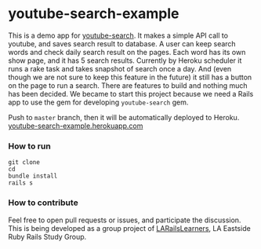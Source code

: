 # youtube-search-example

This is a demo app for [youtube-search](https://github.com/LARailsLearners/youtube-search). It makes a simple API call to youtube, and saves search result to database. A user can keep search words and check daily search result on the pages. Each word has its own show page, and it has 5 search results. Currently by Heroku scheduler it runs a rake task and takes snapshot of search once a day. And (even though we are not sure to keep this feature in the future) it still has a button on the page to run a search. There are features to build and nothing much has been decided. We became to start this project because we need a Rails app to use the gem for developing `youtube-search` gem.

Push to `master` branch, then it will be automatically deployed to Heroku. [youtube-search-example.herokuapp.com](https://youtube-search-example.herokuapp.com/)

### How to run

```
git clone
cd
bundle install
rails s
```

### How to contribute

Feel free to open pull requests or issues, and participate the discussion. This is being developed as a group project of [LARailsLearners](https://github.com/larailslearners), LA Eastside Ruby Rails Study Group.
